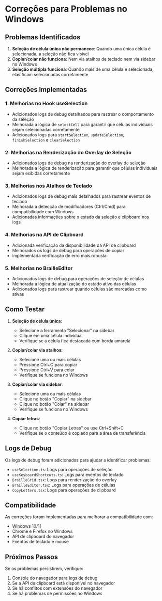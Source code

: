 # Correções para Problemas no Windows

## Problemas Identificados

1. **Seleção de célula única não permanece**: Quando uma única célula é selecionada, a seleção não fica visível
2. **Copiar/colar não funciona**: Nem via atalhos de teclado nem via sidebar no Windows
3. **Seleção múltipla funciona**: Quando mais de uma célula é selecionada, elas ficam selecionadas corretamente

## Correções Implementadas

### 1. Melhorias no Hook useSelection

- Adicionados logs de debug detalhados para rastrear o comportamento da seleção
- Melhorada a lógica de `selectCell` para garantir que células individuais sejam selecionadas corretamente
- Adicionados logs para `startSelection`, `updateSelection`, `finishSelection` e `clearSelection`

### 2. Melhorias na Renderização do Overlay de Seleção

- Adicionados logs de debug na renderização do overlay de seleção
- Melhorada a lógica de renderização para garantir que células individuais sejam exibidas corretamente

### 3. Melhorias nos Atalhos de Teclado

- Adicionados logs de debug mais detalhados para rastrear eventos de teclado
- Melhorada a detecção de modificadores (Ctrl/Cmd) para compatibilidade com Windows
- Adicionadas informações sobre o estado da seleção e clipboard nos logs

### 4. Melhorias na API de Clipboard

- Adicionada verificação da disponibilidade da API de clipboard
- Melhorados os logs de debug para operações de copiar
- Implementada verificação de erro mais robusta

### 5. Melhorias no BrailleEditor

- Adicionados logs de debug para operações de seleção de células
- Melhorada a lógica de atualização do estado ativo das células
- Adicionados logs para rastrear quando células são marcadas como ativas

## Como Testar

1. **Seleção de célula única**:
   - Selecione a ferramenta "Selecionar" na sidebar
   - Clique em uma célula individual
   - Verifique se a célula fica destacada com borda amarela

2. **Copiar/colar via atalhos**:
   - Selecione uma ou mais células
   - Pressione Ctrl+C para copiar
   - Pressione Ctrl+V para colar
   - Verifique se funciona no Windows

3. **Copiar/colar via sidebar**:
   - Selecione uma ou mais células
   - Clique no botão "Copiar" na sidebar
   - Clique no botão "Colar" na sidebar
   - Verifique se funciona no Windows

4. **Copiar letras**:
   - Clique no botão "Copiar Letras" ou use Ctrl+Shift+C
   - Verifique se o conteúdo é copiado para a área de transferência

## Logs de Debug

Os logs de debug foram adicionados para ajudar a identificar problemas:

- `useSelection.ts`: Logs para operações de seleção
- `useKeyboardShortcuts.ts`: Logs para eventos de teclado
- `BrailleGrid.tsx`: Logs para renderização do overlay
- `BrailleEditor.tsx`: Logs para operações de células
- `CopyLetters.tsx`: Logs para operações de clipboard

## Compatibilidade

As correções foram implementadas para melhorar a compatibilidade com:
- Windows 10/11
- Chrome e Firefox no Windows
- API de clipboard do navegador
- Eventos de teclado e mouse

## Próximos Passos

Se os problemas persistirem, verifique:
1. Console do navegador para logs de debug
2. Se a API de clipboard está disponível no navegador
3. Se há conflitos com extensões do navegador
4. Se há problemas de permissões no Windows 